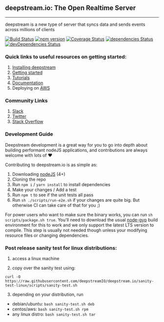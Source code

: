 ## deepstream.io: The Open Realtime Server
----------------------------------------------
deepstream is a new type of server that syncs data and sends events across millions of clients

[![Build Status](https://travis-ci.org/deepstreamIO/deepstream.io.svg?branch=master)](https://travis-ci.org/deepstreamIO/deepstream.io) [![npm version](https://badge.fury.io/js/deepstream.io.svg)](http://badge.fury.io/js/deepstream.io) [![Coverage Status](https://coveralls.io/repos/github/deepstreamIO/deepstream.io/badge.svg?branch=master)](https://coveralls.io/github/deepstreamIO/deepstream.io?branch=master) [![dependencies Status](https://david-dm.org/deepstreamIO/deepstream.io/status.svg)](https://david-dm.org/deepstreamIO/deepstream.io) [![devDependencies Status](https://david-dm.org/deepstreamIO/deepstream.io/dev-status.svg)](https://david-dm.org/deepstreamIO/deepstream.io?type=dev)

### Quick links to useful resources on getting started:

1. [Installing deepstream](https://deepstream.io/install/)
2. [Getting started](https://deepstream.io/tutorials/core/getting-started-quickstart/)
3. [Tutorials](https://deepstream.io/tutorials/)
4. [Documentation](https://deepstream.io/docs/)
5. Deploying on [AWS](https://www.youtube.com/watch?v=VN_qI8a6H34)

### Community Links

1. [Slack](https://deepstreamio-slack.herokuapp.com/)
2. [Twitter](https://twitter.com/deepstreamHub)
3. [Stack Overflow](https://stackoverflow.com/questions/tagged/deepstream.io)

### Development Guide

Deepstream development is a great way for you to go into depth about building performant nodeJS applications, and contributions are always welcome with lots of ❤

Contributing to deepstream.io is as simple as:

1. Downloading [nodeJS](https://nodejs.org/en/) (4+)
2. Cloning the repo
3. Run `npm i` / `yarn install` to install dependencies
4. Make your changes / Add a test
5. Run `npm t` to see if the unit tests all pass
6. Run `sh ./scripts/run-e2e.sh` if your changes are quite big. But otherwise CI can take care of that for you ;)

For power users who want to make sure the binary works, you can run `sh scripts/package.sh true`. You'll need to download the usual [node-gyp](https://github.com/nodejs/node-gyp) build environment for this to work and we only support the latest LTS version to compile. This step is usually not needed though unless your modifying resource files or changing dependencies.

### Post release sanity test for linux distributions:

1. access a linux machine

2. copy over the sanity test using:
  
`curl -O https://raw.githubusercontent.com/deepstreamIO/deepstream.io/sanity-test-linux/scripts/sanity-test.sh`

3. depending on your distribution, run

- debian/ubuntu: `bash sanity-test.sh deb`
- centos/aws: `bash sanity-test.sh rpm`
- any linux distro: `bash sanity-test.sh tar`
